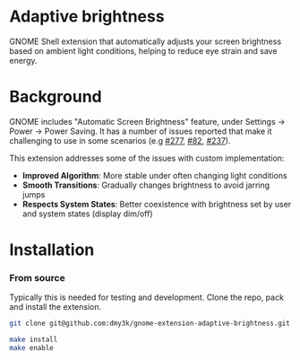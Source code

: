# Adaptive brightness

GNOME Shell extension that automatically adjusts your screen brightness based on ambient light conditions, helping to reduce eye strain and save energy.

# Background

GNOME includes "Automatic Screen Brightness" feature, under Settings -> Power -> Power Saving.
It has a number of issues reported that make it challenging to use in some scenarios (e.g [#277](https://gitlab.gnome.org/GNOME/gnome-settings-daemon/-/issues/277), [#82](https://gitlab.gnome.org/GNOME/gnome-settings-daemon/-/issues/82), [#237](https://gitlab.gnome.org/GNOME/gnome-settings-daemon/-/merge_requests/237)).

This extension addresses some of the issues with custom implementation:

- **Improved Algorithm**: More stable under often changing light conditions
- **Smooth Transitions**: Gradually changes brightness to avoid jarring jumps
- **Respects System States**: Better coexistence with brightness set by user and system states (display dim/off)

# Installation

### From source

Typically this is needed for testing and development. Clone the repo, pack and install the extension.

```bash
git clone git@github.com:dmy3k/gnome-extension-adaptive-brightness.git && cd gnome-extension-adaptive-brightness

make install
make enable
```
